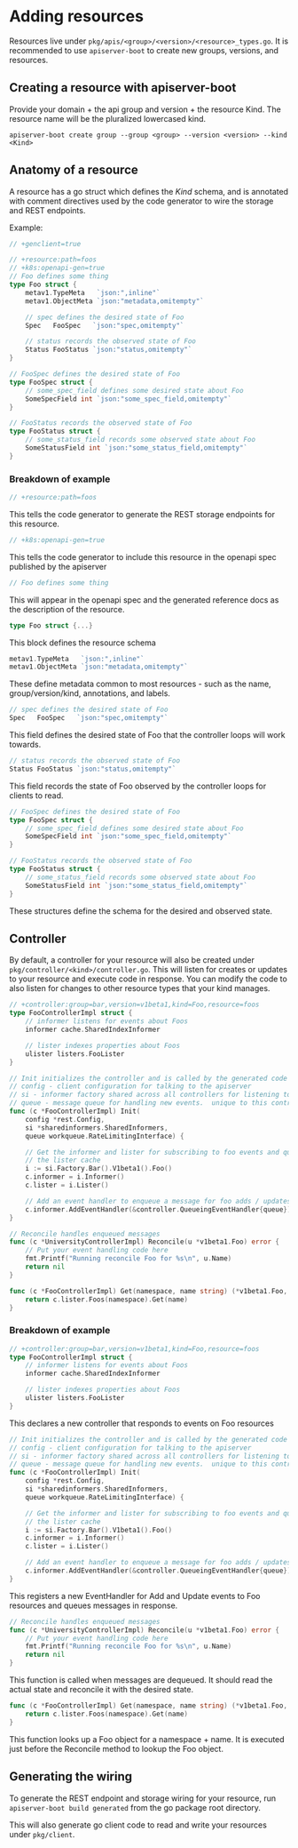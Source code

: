 # Adding resources

Resources live under `pkg/apis/<group>/<version>/<resource>_types.go`.
It is recommended to use `apiserver-boot` to create new groups,
versions, and resources.

## Creating a resource with apiserver-boot

Provide your domain + the api group and version + the resource Kind.
The resource name will be the pluralized lowercased kind.

`apiserver-boot create group --group <group> --version <version> --kind <Kind>`

## Anatomy of a resource

A resource has a go struct which defines the *Kind* schema, and is
annotated with comment directives used by the code generator to
wire the storage and REST endpoints.

Example:

```go
// +genclient=true

// +resource:path=foos
// +k8s:openapi-gen=true
// Foo defines some thing
type Foo struct {
	metav1.TypeMeta   `json:",inline"`
	metav1.ObjectMeta `json:"metadata,omitempty"`

    // spec defines the desired state of Foo
	Spec   FooSpec   `json:"spec,omitempty"`

    // status records the observed state of Foo
	Status FooStatus `json:"status,omitempty"`
}

// FooSpec defines the desired state of Foo
type FooSpec struct {
    // some_spec_field defines some desired state about Foo
	SomeSpecField int `json:"some_spec_field,omitempty"`
}

// FooStatus records the observed state of Foo
type FooStatus struct {
	// some_status_field records some observed state about Foo
	SomeStatusField int `json:"some_status_field,omitempty"`
}
```

### Breakdown of example

```go
// +resource:path=foos
```

This tells the code generator to generate the REST
storage endpoints for this resource.

```go
// +k8s:openapi-gen=true
```

This tells the code generator to include this
resource in the openapi spec published by the apiserver

```go
// Foo defines some thing
```

This will appear in the openapi spec and the
generated reference docs as the description of the resource.

```go
type Foo struct {...}
```

This block defines the resource schema

```go
metav1.TypeMeta   `json:",inline"`
metav1.ObjectMeta `json:"metadata,omitempty"`
```

These define metadata common to most resources - such as
the name, group/version/kind, annotations, and labels.

```go
// spec defines the desired state of Foo
Spec   FooSpec   `json:"spec,omitempty"`
```

This field defines the desired state of Foo that the controller loops
will work towards.

```go
// status records the observed state of Foo
Status FooStatus `json:"status,omitempty"`
```

This field records the state of Foo observed by the controller loops
for clients to read.

```go
// FooSpec defines the desired state of Foo
type FooSpec struct {
    // some_spec_field defines some desired state about Foo
	SomeSpecField int `json:"some_spec_field,omitempty"`
}

// FooStatus records the observed state of Foo
type FooStatus struct {
	// some_status_field records some observed state about Foo
	SomeStatusField int `json:"some_status_field,omitempty"`
}
```

These structures define the schema for the desired and observed
state.

## Controller

By default, a controller for your resource will also be created under
`pkg/controller/<kind>/controller.go`.  This will listen for creates
or updates to your resource and execute code in response.  You can modify
the code to also listen for changes to other resource types that your
kind manages.

```go
// +controller:group=bar,version=v1beta1,kind=Foo,resource=foos
type FooControllerImpl struct {
	// informer listens for events about Foos
	informer cache.SharedIndexInformer

	// lister indexes properties about Foos
	ulister listers.FooLister
}

// Init initializes the controller and is called by the generated code
// config - client configuration for talking to the apiserver
// si - informer factory shared across all controllers for listening to events and indexing resource properties
// queue - message queue for handling new events.  unique to this controller.
func (c *FooControllerImpl) Init(
	config *rest.Config,
	si *sharedinformers.SharedInformers,
	queue workqueue.RateLimitingInterface) {

	// Get the informer and lister for subscribing to foo events and querying foos from
	// the lister cache
	i := si.Factory.Bar().V1beta1().Foo()
	c.informer = i.Informer()
	c.lister = i.Lister()

	// Add an event handler to enqueue a message for foo adds / updates
	c.informer.AddEventHandler(&controller.QueueingEventHandler{queue})
}

// Reconcile handles enqueued messages
func (c *UniversityControllerImpl) Reconcile(u *v1beta1.Foo) error {
    // Put your event handling code here
	fmt.Printf("Running reconcile Foo for %s\n", u.Name)
	return nil
}

func (c *FooControllerImpl) Get(namespace, name string) (*v1beta1.Foo, error) {
	return c.lister.Foos(namespace).Get(name)
}
```

### Breakdown of example

```go
// +controller:group=bar,version=v1beta1,kind=Foo,resource=foos
type FooControllerImpl struct {
	// informer listens for events about Foos
	informer cache.SharedIndexInformer

	// lister indexes properties about Foos
	ulister listers.FooLister
}
```

This declares a new controller that responds to events on Foo resources

```go
// Init initializes the controller and is called by the generated code
// config - client configuration for talking to the apiserver
// si - informer factory shared across all controllers for listening to events and indexing resource properties
// queue - message queue for handling new events.  unique to this controller.
func (c *FooControllerImpl) Init(
	config *rest.Config,
	si *sharedinformers.SharedInformers,
	queue workqueue.RateLimitingInterface) {

	// Get the informer and lister for subscribing to foo events and querying foos from
	// the lister cache
	i := si.Factory.Bar().V1beta1().Foo()
	c.informer = i.Informer()
	c.lister = i.Lister()

	// Add an event handler to enqueue a message for foo adds / updates
	c.informer.AddEventHandler(&controller.QueueingEventHandler{queue})
}
```

This registers a new EventHandler for Add and Update events to Foo resources
and queues messages in response.

```go
// Reconcile handles enqueued messages
func (c *UniversityControllerImpl) Reconcile(u *v1beta1.Foo) error {
    // Put your event handling code here
	fmt.Printf("Running reconcile Foo for %s\n", u.Name)
	return nil
}
```

This function is called when messages are dequeued.  It should read the
actual state and reconcile it with the desired state.

```go
func (c *FooControllerImpl) Get(namespace, name string) (*v1beta1.Foo, error) {
	return c.lister.Foos(namespace).Get(name)
}
```

This function looks up a Foo object for a namespace + name.  It is executed
just before the Reconcile method to lookup the Foo object.

## Generating the wiring

To generate the REST endpoint and storage wiring for your resource,
run `apiserver-boot build generated` from the go package root directory.

This will also generate go client code to read and write your resources under `pkg/client`.